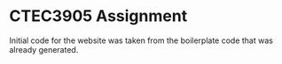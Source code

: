 # CTEC3905 Assignment

Initial code for the website was taken from the boilerplate code that was already generated.